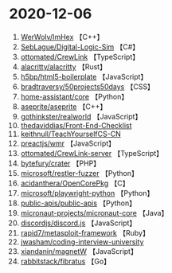 # 2020-12-06

1. [WerWolv/ImHex](https://github.com/WerWolv/ImHex) 【C++】
2. [SebLague/Digital-Logic-Sim](https://github.com/SebLague/Digital-Logic-Sim) 【C#】
3. [ottomated/CrewLink](https://github.com/ottomated/CrewLink) 【TypeScript】
4. [alacritty/alacritty](https://github.com/alacritty/alacritty) 【Rust】
5. [h5bp/html5-boilerplate](https://github.com/h5bp/html5-boilerplate) 【JavaScript】
6. [bradtraversy/50projects50days](https://github.com/bradtraversy/50projects50days) 【CSS】
7. [home-assistant/core](https://github.com/home-assistant/core) 【Python】
8. [aseprite/aseprite](https://github.com/aseprite/aseprite) 【C++】
9. [gothinkster/realworld](https://github.com/gothinkster/realworld) 【JavaScript】
10. [thedaviddias/Front-End-Checklist](https://github.com/thedaviddias/Front-End-Checklist) 
11. [keithnull/TeachYourselfCS-CN](https://github.com/keithnull/TeachYourselfCS-CN) 
12. [preactjs/wmr](https://github.com/preactjs/wmr) 【JavaScript】
13. [ottomated/CrewLink-server](https://github.com/ottomated/CrewLink-server) 【TypeScript】
14. [bytefury/crater](https://github.com/bytefury/crater) 【PHP】
15. [microsoft/restler-fuzzer](https://github.com/microsoft/restler-fuzzer) 【Python】
16. [acidanthera/OpenCorePkg](https://github.com/acidanthera/OpenCorePkg) 【C】
17. [microsoft/playwright-python](https://github.com/microsoft/playwright-python) 【Python】
18. [public-apis/public-apis](https://github.com/public-apis/public-apis) 【Python】
19. [micronaut-projects/micronaut-core](https://github.com/micronaut-projects/micronaut-core) 【Java】
20. [discordjs/discord.js](https://github.com/discordjs/discord.js) 【JavaScript】
21. [rapid7/metasploit-framework](https://github.com/rapid7/metasploit-framework) 【Ruby】
22. [jwasham/coding-interview-university](https://github.com/jwasham/coding-interview-university) 
23. [xiandanin/magnetW](https://github.com/xiandanin/magnetW) 【JavaScript】
24. [rabbitstack/fibratus](https://github.com/rabbitstack/fibratus) 【Go】
